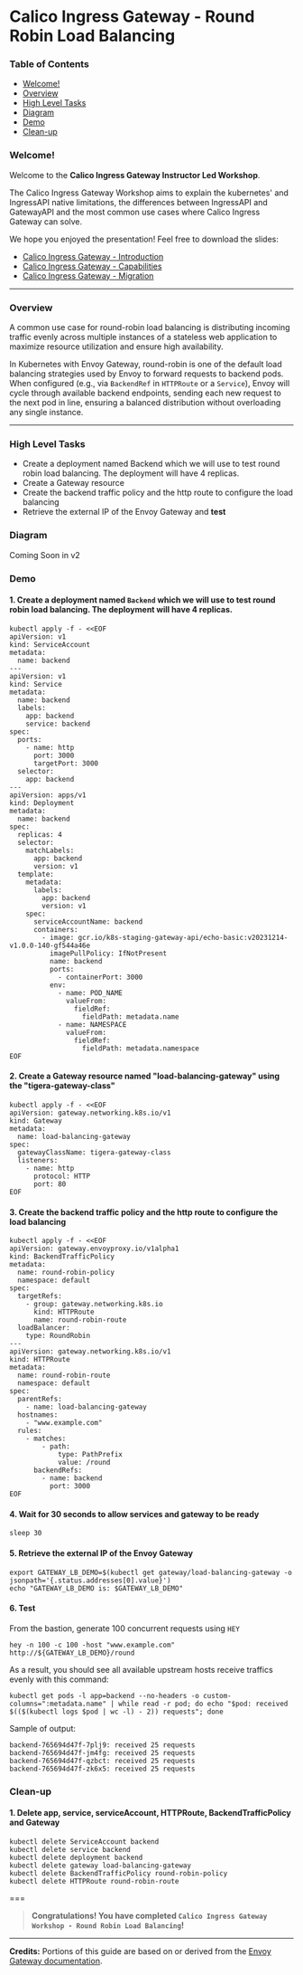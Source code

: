 # Calico Ingress Gateway - Round Robin Load Balancing

### Table of Contents

* [Welcome!](#welcome)
* [Overview](#overview)
* [High Level Tasks](#high-level-tasks)
* [Diagram](#diagram)
* [Demo](#demo)
* [Clean-up](#clean-up)


### Welcome!

Welcome to the **Calico Ingress Gateway Instructor Led Workshop**. 

The Calico Ingress Gateway Workshop aims to explain the kubernetes' and IngressAPI native limitations, the differences between IngressAPI and GatewayAPI and the most common use cases where Calico Ingress Gateway can solve.

We hope you enjoyed the presentation! Feel free to download the slides:
- [Calico Ingress Gateway - Introduction](etc/01%20-%20Calico%20Ingress%20Gateway%20-%20Introduction.pdf)
- [Calico Ingress Gateway - Capabilities](etc/02%20%20-%20Calico%20Ingress%20Gateway%20-%20Capabilities.pdf)
- [Calico Ingress Gateway - Migration](etc/03%20-%20Calico%20Ingress%20Gateway%20-%20Migration%20From%20Ingress.pdf)

---

### Overview

A common use case for round-robin load balancing is distributing incoming traffic evenly across multiple instances of a stateless web application to maximize resource utilization and ensure high availability.

In Kubernetes with Envoy Gateway, round-robin is one of the default load balancing strategies used by Envoy to forward requests to backend pods. When configured (e.g., via `BackendRef` in `HTTPRoute` or a `Service`), Envoy will cycle through available backend endpoints, sending each new request to the next pod in line, ensuring a balanced distribution without overloading any single instance.

---

### High Level Tasks

- Create a deployment named Backend which we will use to test round robin load balancing. The deployment will have 4 replicas.
- Create a Gateway resource
- Create the backend traffic policy and the http route to configure the load balancing
- Retrieve the external IP of the Envoy Gateway and **test**

### Diagram

Coming Soon in v2

### Demo

#### 1. Create a deployment named `Backend` which we will use to test round robin load balancing. The deployment will have 4 replicas.

  ```
  kubectl apply -f - <<EOF
  apiVersion: v1
  kind: ServiceAccount
  metadata:
    name: backend
  ---
  apiVersion: v1
  kind: Service
  metadata:
    name: backend
    labels:
      app: backend
      service: backend
  spec:
    ports:
      - name: http
        port: 3000
        targetPort: 3000
    selector:
      app: backend
  ---
  apiVersion: apps/v1
  kind: Deployment
  metadata:
    name: backend
  spec:
    replicas: 4
    selector:
      matchLabels:
        app: backend
        version: v1
    template:
      metadata:
        labels:
          app: backend
          version: v1
      spec:
        serviceAccountName: backend
        containers:
          - image: gcr.io/k8s-staging-gateway-api/echo-basic:v20231214-v1.0.0-140-gf544a46e
            imagePullPolicy: IfNotPresent
            name: backend
            ports:
              - containerPort: 3000
            env:
              - name: POD_NAME
                valueFrom:
                  fieldRef:
                    fieldPath: metadata.name
              - name: NAMESPACE
                valueFrom:
                  fieldRef:
                    fieldPath: metadata.namespace
  EOF
  ```

#### 2. Create a Gateway resource named "load-balancing-gateway" using the "tigera-gateway-class"

  ```
  kubectl apply -f - <<EOF
  apiVersion: gateway.networking.k8s.io/v1
  kind: Gateway
  metadata:
    name: load-balancing-gateway
  spec:
    gatewayClassName: tigera-gateway-class
    listeners:
      - name: http
        protocol: HTTP
        port: 80
  EOF
  ```

#### 3. Create the backend traffic policy and the http route to configure the load balancing
  ```
  kubectl apply -f - <<EOF
  apiVersion: gateway.envoyproxy.io/v1alpha1
  kind: BackendTrafficPolicy
  metadata:
    name: round-robin-policy
    namespace: default
  spec:
    targetRefs:
      - group: gateway.networking.k8s.io
        kind: HTTPRoute
        name: round-robin-route
    loadBalancer:
      type: RoundRobin
  ---
  apiVersion: gateway.networking.k8s.io/v1
  kind: HTTPRoute
  metadata:
    name: round-robin-route
    namespace: default
  spec:
    parentRefs:
      - name: load-balancing-gateway
    hostnames:
      - "www.example.com"
    rules:
      - matches:
          - path:
              type: PathPrefix
              value: /round
        backendRefs:
          - name: backend
            port: 3000
  EOF
  ```

#### 4. Wait for 30 seconds to allow services and gateway to be ready

  ```
  sleep 30
  ```

#### 5. Retrieve the external IP of the Envoy Gateway

  ```
  export GATEWAY_LB_DEMO=$(kubectl get gateway/load-balancing-gateway -o jsonpath='{.status.addresses[0].value}')
  echo "GATEWAY_LB_DEMO is: $GATEWAY_LB_DEMO"
  ```

#### 6. Test

From the bastion, generate 100 concurrent requests using `HEY`

  ```
  hey -n 100 -c 100 -host "www.example.com" http://${GATEWAY_LB_DEMO}/round
  ```

As a result, you should see all available upstream hosts receive traffics evenly with this command:

  ```
  kubectl get pods -l app=backend --no-headers -o custom-columns=":metadata.name" | while read -r pod; do echo "$pod: received $(($(kubectl logs $pod | wc -l) - 2)) requests"; done
  ```

Sample of output:
  ```
  backend-765694d47f-7plj9: received 25 requests
  backend-765694d47f-jm4fg: received 25 requests
  backend-765694d47f-qzbct: received 25 requests
  backend-765694d47f-zk6x5: received 25 requests
  ```

### Clean-up

#### 1. Delete app, service, serviceAccount, HTTPRoute, BackendTrafficPolicy and Gateway

  ```
  kubectl delete ServiceAccount backend
  kubectl delete service backend
  kubectl delete deployment backend
  kubectl delete gateway load-balancing-gateway
  kubectl delete BackendTrafficPolicy round-robin-policy
  kubectl delete HTTPRoute round-robin-route
  ```

===
> **Congratulations! You have completed `Calico Ingress Gateway Workshop - Round Robin Load Balancing`!**

---
**Credits:** Portions of this guide are based on or derived from the [Envoy Gateway documentation](https://gateway.envoyproxy.io/docs/tasks/traffic/load-balancing/#round-robin).